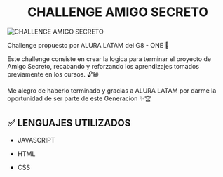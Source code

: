 <h1 align="center">CHALLENGE AMIGO SECRETO</h1>

![CHALLENGE AMIGO SECRETO](https://github.com/user-attachments/assets/b1a8ce4b-c030-442e-8bca-35407ee2ee79)


Challenge propuesto por ALURA LATAM del G8 - ONE  🚀

Este challenge consiste en crear la logica para terminar el proyecto de Amigo Secreto,
recabando y reforzando los aprendizajes tomados previamente en los cursos. 🔓😁

Me alegro de haberlo terminado y gracias a ALURA LATAM por darme la oportunidad de ser parte de este Generacion ✨🏆

<h2>✅ LENGUAJES UTILIZADOS</h2>

- JAVASCRIPT
* HTML
+ CSS
